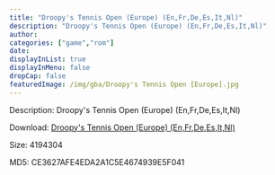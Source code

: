 ```yaml
---
title: "Droopy's Tennis Open (Europe) (En,Fr,De,Es,It,Nl)"
description: "Droopy's Tennis Open (Europe) (En,Fr,De,Es,It,Nl)"
author: 
categories: ["game","rom"]
date: 
displayInList: true
displayInMenu: false
dropCap: false
featuredImage: /img/gba/Droopy's Tennis Open [Europe].jpg
---
```


Description: Droopy's Tennis Open (Europe) (En,Fr,De,Es,It,Nl)

Download: <a style="text-decoration:underline;" href="https://mega.nz/#!uKYSwAAB!WNkPUBWzHj5o3iDNgfKmUHg0s0YgwBJ1nMF9GwOoEJQ" target = "_blank" rel = "nofollow" > Droopy's Tennis Open (Europe) (En,Fr,De,Es,It,Nl)</a>

Size: 4194304

MD5: CE3627AFE4EDA2A1C5E4674939E5F041

